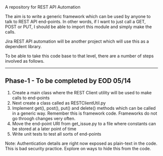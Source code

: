 A repository for REST API Automation

The aim is to write a generic framework which can be used by anyone to talk to REST API end-points.
In other words, if I want to just call a GET, POST or PUT, I should be able to import this module and
simply make the calls.

Jira REST API automation will be another project which will use this as a dependent library.

To be able to take this code base to that level, there are a number of steps involved as follows.

---------------------------------------
Phase-1 - To be completed by EOD 05/14
---------------------------------------
1. Create a main class where the REST Client utility will be used to make calls to end-points
2. Next create a class called as RESTClientUtil.py
3. Implement get(), post(), put() and delete() methods which can be called in a generic way. Remember
   this is framework code. Frameworks do not go throogh changes very often.
4. Move the end-point URI from get_issue.py to a file where constants can be stored at a later point of time
5. Write unit tests to test all sorts of end-points


Note: Authentication details are right now exposed as plain-text in the code. This is bad security practice. Explore on ways to hide this from the code.

